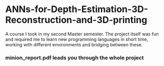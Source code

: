 # ANNs-for-Depth-Estimation-3D-Reconstruction-and-3D-printing
A course I took in my second Master semester. The project itself was fun and  required me to learn new programming languages in short time, working with different environments and bridging between these.

### minion_report.pdf leads you through the whole project
